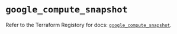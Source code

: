 # `google_compute_snapshot`

Refer to the Terraform Registory for docs: [`google_compute_snapshot`](https://registry.terraform.io/providers/hashicorp/google-beta/5.11.0/docs/resources/google_compute_snapshot).
